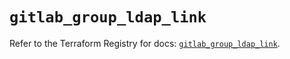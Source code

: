 # `gitlab_group_ldap_link`

Refer to the Terraform Registry for docs: [`gitlab_group_ldap_link`](https://registry.terraform.io/providers/gitlabhq/gitlab/18.1.0/docs/resources/group_ldap_link).
